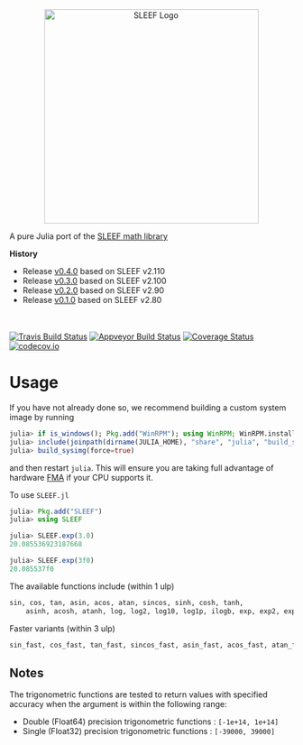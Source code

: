 <div align="center"> <img
src="https://rawgit.com/musm/SLEEF.jl/master/doc/src/assets/logo.svg"
alt="SLEEF Logo" width="380"></img> </div>


A pure Julia port of the [SLEEF math library](https://github.com/shibatch/SLEEF)

**History**
- Release [v0.4.0](https://github.com/musm/SLEEF.jl/releases/tag/v0.4.0) based on SLEEF v2.110
- Release [v0.3.0](https://github.com/musm/SLEEF.jl/releases/tag/v0.3.0) based on SLEEF v2.100
- Release [v0.2.0](https://github.com/musm/SLEEF.jl/releases/tag/v0.2.0) based on SLEEF v2.90
- Release [v0.1.0](https://github.com/musm/SLEEF.jl/releases/tag/v0.1.0) based on SLEEF v2.80

<br><br>
[![Travis Build Status](https://travis-ci.org/musm/SLEEF.jl.svg?branch=master)](https://travis-ci.org/musm/SLEEF.jl)
[![Appveyor Build Status](https://ci.appveyor.com/api/projects/status/j7lpafn4uf1trlfi/branch/master?svg=true)](https://ci.appveyor.com/project/musm/SLEEF-jl/branch/master)
[![Coverage Status](https://coveralls.io/repos/github/musm/SLEEF.jl/badge.svg?branch=master)](https://coveralls.io/github/musm/SLEEF.jl?branch=master)
[![codecov.io](http://codecov.io/github/musm/SLEEF.jl/coverage.svg?branch=master)](http://codecov.io/github/musm/SLEEF.jl?branch=master)

# Usage

If you have not already done so, we recommend building a custom system image by running
```julia
julia> if is_windows(); Pkg.add("WinRPM"); using WinRPM; WinRPM.install("gcc"); end
julia> include(joinpath(dirname(JULIA_HOME), "share", "julia", "build_sysimg.jl"))
julia> build_sysimg(force=true)
```
and then restart `julia`. This will ensure you are taking full advantage of hardware [FMA](https://en.wikipedia.org/wiki/FMA_instruction_set)  if your CPU supports it.


To use  `SLEEF.jl`
```julia
julia> Pkg.add("SLEEF")
julia> using SLEEF

julia> SLEEF.exp(3.0)
20.085536923187668

julia> SLEEF.exp(3f0)
20.085537f0
```

The available functions include (within 1 ulp)
```julia
sin, cos, tan, asin, acos, atan, sincos, sinh, cosh, tanh,
    asinh, acosh, atanh, log, log2, log10, log1p, ilogb, exp, exp2, exp10, expm1, ldexp, cbrt, pow
 ```

Faster variants (within 3 ulp)
 ```julia
sin_fast, cos_fast, tan_fast, sincos_fast, asin_fast, acos_fast, atan_fast, atan2_fast, log_fast, cbrt_fast
```

## Notes

The trigonometric functions are tested to return values with specified
accuracy when the argument is within the following range:

- Double (Float64) precision trigonometric functions : `[-1e+14, 1e+14]`
- Single (Float32) precision trigonometric functions : `[-39000, 39000]`
